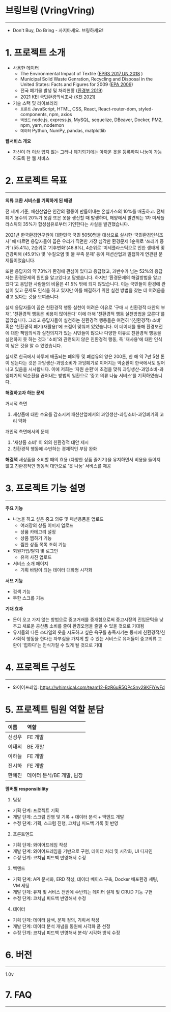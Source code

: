 # 브링브링 (VringVring) 
---
- Don't Buy, Do Bring - 사지마세요. 브링하세요!

# 1. 프로젝트 소개

- 사용한 데이터
    - The Environmental Impact of Textile ([EPRS 2017,UN 2018](https://www.europarl.europa.eu/resources/library/images/20201215PHT94023/20201215PHT94023_original.jpg) )
    - Municipal Solid Waste Genration, Recycling and Disposal in the United States: Facts and Figures for 2009 ([EPA 2009](https://archive.epa.gov/epawaste/nonhaz/municipal/web/pdf/msw2009-fs.pdf))
    - 전국 폐기물 발생 및 처리현황 ([환경부 2019](https://kosis.kr/statHtml/statHtml.do?orgId=106&tblId=DT_106N_99_3300351))
    - 2021 KEI 국민환경의식조사 ([KEI 2021](https://www.kei.re.kr/board.es?mid=a10605010000&bid=0058&act=view&list_no=57876))
- 기술 스택 및 라이브러리
    - `프론트` JavaScript, HTML, CSS, React, React-router-dom, styled-components, npm, axios
    - `백엔드` node.js, express.js, MySQL, sequelize, DBeaver, Docker, PM2, npm, yarn, nodemon
    - `데이터` Python, NumPy, pandas, matplotlib

**웹서비스 개요**

- 자신이 더 이상 입지 않는 그러나 폐기되기에는 아까운 옷을 등록하여 나눔이 가능하도록 한 웹 서비스

# 2. 프로젝트 목표
---
**의류 교환 서비스를 기획하게 된 배경**

전 세계 기준, 패션산업은 인간의 활동이 만들어내는 온실가스의 10%를 배출하고. 전체 폐기 용수의 20%가 옷감 또은 옷을 생산할 때 발생하며, 해양에서 발견되는 1차 미세플라스틱의 35%가 합성섬유로부터 기인한다는 사실을 발견했습니다. 

2021년 한국환경연구원이 대한민국 국민 5050명을 대상으로 실시한 ‘국민환경인식조사’ 에 따르면 응답자들이 꼽은 우리가 직면한 가장 심각한 환경문제 1순위로 ‘쓰레기 증가’ (55.4%), 2순위로 ‘기후변화’(48.8%), 4순위로 ‘미세플라스틱으로 인한 생태게 및 건강피해 (45.9%) 및 ‘수질오염 및 물 부족 문제’ 등이 패션산업과 밀접하게 연관된 문제들이었습니다. 

또한 응답자의 약 73%가 환경에 관심이 있다고 응답했고, 과반수가 넘는 52%의 응답자는 환경문제의 원인을 알고있다고 답했습니다. 하지만 ‘환경문제의 해결방법을 알고 있다’고 응답한 사람들의 비율은 41.5% 밖에 되지 않았습니다. 이는 국민들이 환경에 관심이 있고 문제도 인식을 하고 있지만 이를 해결하기 위한 실천 방법을 찾는 데 어려움을 겪고 있다는 것을 보여줍니다. 

실제 응답자들이 꼽은 친환경적 행동 실천이 어려운 이유로 '구매 시 친환경적 대안의 부재', '친환경적 행동은 비용이 많이든다' 이에 더해 '친환경적 행동 실천방법을 모른다'를 꼽았습니다. 그리고 응답자들이 실천하는 친환경적 행동들은 여전히 ‘(친환경적) 소비’ 혹은 ‘친환경적 폐기(재활용)’에 초점이 맞춰져 있었습니다. 
이 데이터를 통해 환경보전에 대한 책임의식과 실천의지가 있는 시민들이 많으나 다양한 이유로 친환경적 행동을 실천하지 못 하는 것과 '소비'와 관련되지 않은 친환경적 행동, 즉 '재사용'에 대한 인식이 낮은 것을 알 수 있었습니다.

실제로 한국에서 하루에 배출되는 폐의류 및 폐섬유의 양은 200톤, 한 해 약 7만 5천 톤이 넘는다는 것은 과잉생산-과잉소비가 과잉폐기로 이어지는 악순환이 한국에서도 일어나고 있음을 시사합니다. 이에 저희는 ‘자원 순환’에 초점을 맞춰 과잉생산-과잉소비-과잉폐기의 악순환을 끊어내는 방법의 일환으로 ‘중고 의류 나눔 서비스’를 기획하였습니다.

**해결하고자 하는 문제**

거시적 측면

1. 새상품에 대한 수요를 감소시켜 패션산업에서의 과잉생산-과잉소비-과잉폐기의 고리 약화

개인적 측면에서의 문제

1. '새상품 소비' 이 외의 친환경적 대안 제시
2. 친환경적 행동에 수반하는 경제적인 부담 완화

**해결책**
새상품을 소비할 때의 효용 (다양한 상품 즐기기)을 유지하면서 비용을 들이지 않고 친환경적인 행동적 대안으로 '옷 나눔' 서비스를 제공

# 3. 프로젝트 기능 설명
---
**주요 기능**

- 나눔을 하고 싶은 중고 의류 및 패션용품을 업로드
    - 여러장의 상품 이미지 업로드
    - 상품 카테고리 설정
    - 상품 찜하기 기능
    - 찜한 상품 목록 조회 기능
- 회원가입/탈퇴 및 로그인
    - 유저 사진 업로드
- 서비스 소개 페이지
    - 기획 바탕이 되는 데이터 대화형 시각화

**서브 기능**

- 검색 기능
- 무한 스크롤 기능

**기대 효과**

- 돈이 오고 가지 않는 방법으로 중고거래를 중개함으로써 중고시장의 진입문턱을 낮추고 새로운 공산품 소비를 줄여 환경오염을 줄일 수 있을 것으로 기대됨
- 유저들의 다른 스타일의 옷을 시도하고 싶은 욕구를 충족시키는 동시에 친환경적/친사회적 행동을 한다는 자부심을 가지게 할 수 있는 서비스로 유저들이 중고의류 교환이 '힙하다'는 인식가질 수 있게 될 것으로 기대

# 4. 프로젝트 구성도
---
- 와이어프레임: https://whimsical.com/team12-BzR6uR5QPcSny29KFjYwFd

# 5. 프로젝트 팀원 역할 분담

|이름|역할|
|:-----|:-----|
|신성우|FE 개발|
|이태의|BE 개발|
|이하늘|FE 개발|
|진시하|FE 개발|
|한혜진|데이터 분석/BE 개발, 팀장|

**멤버별 responsibility**

1. 팀장
- 기획 단계: 프로젝트 기획
- 개발 단계: 스크럼 진행 및 기록 + 데이터 분석 + 백엔드 개발
- 수정 단계: 기획, 스크럼 진행, 코치님 피드백 기록 및 반영

2. 프론트엔드
- 기획 단계: 와이어프레임 작성
- 개발 단계: 와이어프레임을 기반으로 구현, 데이터 처리 및 시각화, UI 디자인
- 수정 단계: 코치님 피드백 반영해서 수정

3. 백엔드
- 기획 단계: API 문서화, ERD 작성, 데이터 베이스 구축, Docker 배포환경 세팅, VM 세팅
- 개발 단계: 유저 및 서비스 전반에 수반되는 데이터 설계 및 CRUD 기능 구현
- 수정 단계: 코치님 피드백 반영해서 수정

4. 데이터
- 기획 단계: 데이터 탐색, 문제 정의, 기획서 작성
- 개발 단계: 데이터 분석 개념을 동원해 시각화 폼 선정
- 수정 단계: 코치님 피드백 반영해서 분석/ 시각화 방식 수정

# 6. 버전
---
1.0v

# 7. FAQ
---
